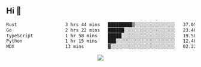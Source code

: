 ## Hi 👋

<!--START_SECTION:waka-->

```txt
Rust                  3 hrs 44 mins   █████████▒░░░░░░░░░░░░░░░   37.05 %
Go                    2 hrs 22 mins   ██████░░░░░░░░░░░░░░░░░░░   23.46 %
TypeScript            1 hr 58 mins    █████░░░░░░░░░░░░░░░░░░░░   19.56 %
Python                1 hr 15 mins    ███░░░░░░░░░░░░░░░░░░░░░░   12.46 %
MDX                   13 mins         ▓░░░░░░░░░░░░░░░░░░░░░░░░   02.22 %
```

<!--END_SECTION:waka-->

<p align="center">
  <a href="https://wakatime.com/@d93f0e24-e3ad-4f8d-9b8b-385bab9124f6">
    <img src="https://wakatime.com/badge/user/d93f0e24-e3ad-4f8d-9b8b-385bab9124f6.svg" />
  </a>
</p>
